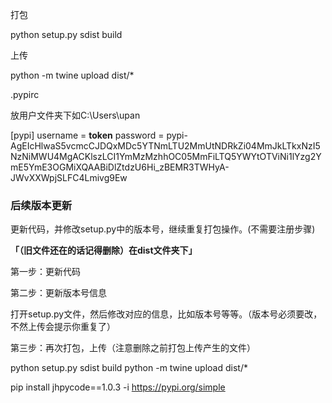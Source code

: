 打包

python setup.py sdist build

上传

python -m twine upload dist/*

.pypirc

放用户文件夹下如C:\Users\upan

[pypi]
  username = __token__
  password = pypi-AgEIcHlwaS5vcmcCJDQxMDc5YTNmLTU2MmUtNDRkZi04MmJkLTkxNzI5NzNiMWU4MgACKlszLCI1YmMzMzhhOC05MmFiLTQ5YWYtOTViNi1lYzg2YmE5YmE3OGMiXQAABiDlZtdzU6Hi_zBEMR3TWHyA-JWvXXWpjSLFC4Lmivg9Ew

### **后续版本更新**

更新代码，并修改setup.py中的版本号，继续重复打包操作。(不需要注册步骤)

**「（旧文件还在的话记得删除）在dist文件夹下」**

第一步：更新代码

第二步：更新版本号信息

打开setup.py文件，然后修改对应的信息，比如版本号等等。（版本号必须要改，不然上传会提示你重复了）

第三步：再次打包，上传（注意删除之前打包上传产生的文件）

python setup.py sdist build
python -m twine upload dist/*


pip install jhpycode==1.0.3 -i https://pypi.org/simple
